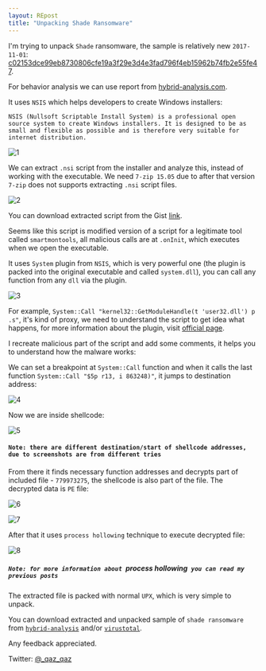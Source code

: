 ```yaml
---
layout: REpost
title: "Unpacking Shade Ransomware"
---
```


I'm trying to unpack `Shade` ransomware, the sample is relatively new `2017-11-01`: <a href="https://www.virustotal.com/en/file/c02153dce99eb8730806cfe19a3f29e3d4e3fad796f4eb15962b74fb2e55fe47/analysis/" target="_blank">c02153dce99eb8730806cfe19a3f29e3d4e3fad796f4eb15962b74fb2e55fe47</a>.

For behavior analysis we can use report from <a href="https://www.hybrid-analysis.com/sample/a55edfe9847915a7f2a505f928be7bfc7a867ba226e3578fd768ab4a423aa62a?environmentId=100" target="_blank">hybrid-analysis.com</a>.

It uses `NSIS` which helps developers to create Windows installers: 

`NSIS (Nullsoft Scriptable Install System) is a professional open source system to create Windows installers. It is designed to be as small and flexible as possible and is therefore very suitable for internet distribution.`

![1](https://user-images.githubusercontent.com/16405698/32437594-506d4b3a-c301-11e7-8c06-7cd0c234570d.PNG)

We can extract `.nsi` script from the installer and analyze this, instead of working with the executable. We need `7-zip 15.05` due to after that version `7-zip` does not supports extracting `.nsi` script files.

![2](https://user-images.githubusercontent.com/16405698/32437596-50c37ab4-c301-11e7-9e3b-6a2d0a95fbfa.PNG)

You can download extracted script from the Gist <a href="https://gist.github.com/anonymous/ee03e53ec9bf70297052c83099157965" target="_blank">link</a>.

Seems like this script is modified version of a script for a legitimate tool called `smartmontools`, all malicious calls are at `.onInit`, which executes when we open the executable. 

It uses `System` plugin from `NSIS`, which is very powerful one (the plugin is packed into the original executable and called `system.dll`), you can call any function from any `dll` via the plugin.

![3](https://user-images.githubusercontent.com/16405698/32437598-50ecf1fa-c301-11e7-964b-446a72088b49.PNG)

For example, `System::Call "kernel32::GetModuleHandle(t 'user32.dll') p .s"`, it's kind of proxy, we need to understand the script to get idea what happens, for more information about the plugin, visit <a href="http://nsis.sourceforge.net/Docs/System/System.html" target="_blank">official page</a>.

I recreate malicious part of the script and add some comments, it helps you to understand how the malware works:

<script src="https://gist.github.com/a333a2f5c897b8fa0ccd47c58494cd60.js"></script>

We can set a breakpoint at `System::Call` function and when it calls the last function `System::Call "$5p r13, i 863248)"`, it jumps to destination address:

![4](https://user-images.githubusercontent.com/16405698/32437599-5115a3ca-c301-11e7-92eb-04425c0e076e.PNG)


Now we are inside shellcode:

![5](https://user-images.githubusercontent.com/16405698/32437600-5141edd6-c301-11e7-8273-af7b4c076ce7.PNG)

#### `Note: there are different destination/start of shellcode addresses, due to screenshots are from different tries`


From there it finds necessary function addresses and decrypts part of included file - `779973275`, the shellcode is also part of the file.
The decrypted data is `PE` file:

![6](https://user-images.githubusercontent.com/16405698/32437601-51727ba4-c301-11e7-8483-00dd4916174b.PNG)

![7](https://user-images.githubusercontent.com/16405698/32437603-5197abe0-c301-11e7-9a70-1ec92aa7004f.PNG)

After that it uses `process hollowing` technique to execute decrypted file:

![8](https://user-images.githubusercontent.com/16405698/32437604-51c28946-c301-11e7-8328-3c0c6a97ed84.PNG)

##### `Note: for more information about `process hollowing` you can read my previous posts`


The extracted file is packed with normal `UPX`, which is very simple to unpack.

You can download extracted and unpacked sample of `shade ransomware` from <a href="https://www.hybrid-analysis.com/sample/dba88e22f0763e2475c366c066928d5df4b507366598e76bc45f85d056d9bc5c?environmentId=100" target="_blank">`hybrid-analysis`</a> and/or <a href="https://www.virustotal.com/en/file/dba88e22f0763e2475c366c066928d5df4b507366598e76bc45f85d056d9bc5c/analysis/" target="_blank">`virustotal`</a>.


Any feedback appreciated.

Twitter: [@_qaz_qaz](https://twitter.com/_qaz_qaz)
